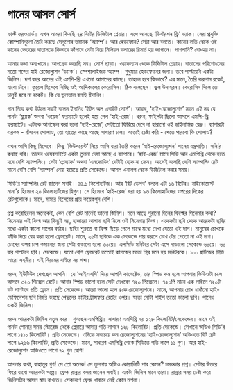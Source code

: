 # গানের আসল সোর্স

ফার্স্ট ফরওয়ার্ড। এখন আমরা কিনছি ২৪ বিটের ডিজিটাল প্লেয়ার। সঙ্গে আসছে ‘ডিস্টরশন ফ্রি’ ড্যাক। সেরা প্রযুক্তি কোম্পানিগুলো তৈরি করছে সেগুলোর ভয়ানক ‘অ্যাম্প’। আর হেডফোন? সেটা আর বলতে। কানের লতি থেকে ওই কানের ভেতরের বাতাসকে কিভাবে কাঁপাবে সেটা নিয়ে মিলিয়ন ডলারের রিসার্চ হয় জাপানে। পাগলামি? বোধহয় না। 

আমার কথা অন্যখানে। আপগ্রেড করেছি সব। সোর্স ছাড়া। ওয়াকম্যান থেকে ডিজিটাল প্লেয়ার। বাতাসের পরিশোধনের মতো শব্দের হাই রেজোল্যুশন ‘ড্যাক’। স্পেশালাইজড অ্যাম্প। শুধুমাত্র হেডফোনের জন্য। তবে পাল্টায়নি একটা জিনিস। দশ বছর আগের ওই এমপি-থ্রি এখনো আমাদের কাছে। তাহলে হবে কিভাবে? এর মানে, তৈরি করলাম রকেট, যাবো চাঁদে। ফুয়েল হিসেবে নিচ্ছি ওই আদ্দিকালের কেরোসিন। ঠিক বলেছেন। ভুল উদাহরন। কেরোসিন দিলে তো চালুই হবে না রকেট। কি যে ভুলভাল বলছি ইদানিং।    

গান নিয়ে কথা উঠলে সবাই বলেন ইদানিং ‘ইটস অল এবাউট সোর্স’। আবার, ‘হাই-রেজোল্যুশন’ মানে এই নয় যে গানটা ‘ফ্ল্যাক’ অথবা ‘ওয়েভ’ ফরম্যাটে হলেই হয়ে গেল ‘হাই-রেজ’। ধরুন, ফাইলটা ছিলো  আসলে এমপি-থ্রি ফরম্যাটে। এটাকে আপস্কেল করা হলো ‘হাই-রেজে’, সেটাতো ফিরিয়ে দেবে না হারানো ওই ডাইনামিক রেঞ্জ। ব্যাপারটা এরকম - রাঁধবেন পোলাও, তো হাতের কাছে আছে সাধারণ চাল। যতোই চেষ্টা করি - খেতে পারবো কি পোলাও?

এখন আসি কিছু হিসেবে। কিছু ‘ভিউপয়েন্ট’ নিয়ে আসি যারা তৈরি করেন ‘হাই-রেজোল্যুশন’ গানের যন্ত্রপাতি। সনি’র কথাই ধরি। তাদের ওয়েবসাইটে একটা তুলনা দেয়া আছে এ ব্যাপারে। ‘হাই-রেজ’ মানে সিডি আর এমপিথ্রি থেকে হতে হবে বেশি স্যাম্পলিং। সেটা ‘প্লেব্যাক’ অথবা ‘এনকোডিং’ যেটাই হোক না কেন। আগেই বলেছি বেশি স্যাম্পলিং রেট মানে বেশি বেশি ‘স্যাম্পল’ নেয়া হয়েছে প্রতি সেকেন্ডে। আসল এনালগ থেকে ডিজিটাল করার সময়। 

সিডি’র স্যাম্পলিং রেট জানেন সবাই। ৪৪.১ কিলোহার্টজ। আর ‘বিট ডেপথ’ বললে এটা ১৬ বিটের। নাইকোয়েস্ট মামা’র হিসেবে ২০ কিলোহার্টজের দ্বিগুন। সে হিসেবে ‘হাই-রেজ’ ধরা হয় ৯৬ কিলোহার্টজের ওপরের দিকের রেটগুলোকে। মানে, মামার হিসেবের প্রায় কয়েকগুন বেশি। 

প্রশ্ন করেছিলেন অনেকেই, কেন বেশি রেট মানেই ভালো জিনিস। মনে আছে পুরানো দিনের ফিল্মের সিনেমার কথা? সিনেমার ওই ফিল্ম আর কিছুই নয়, হাজারো আলাদা ছবি মিলে ওই সিনেমার ফিল্ম। একেকটা ছবি থেকে আরেকটা ছবির মধ্যে একটা কালো দাগের বর্ডার। ছবির শুরুতে বা ফিল্ম ছিড়ে গেলে মাঝে মধ্যে দেখা যেতো ওই দাগ। মানুষের চোখকে ফাঁকি দিয়ে বের করা হলো ফ্রেমরেট। মানে, ২৫টা ছবিকে এক সেকেন্ডে পার করলে চোখ টের পেতো না ওই দাগ। চোখের ওপর চাপ কমানোর জন্য সেটা বাড়ানো হলো ৩০য়ে। এলসিডি মনিটরে সেটা এসে দাড়ালো সেকেন্ডে ৬০য়ে। ৬০ বার পাল্টাবে ছবি। সেকেন্ডে। যতো বেশি ফ্রেমরেট ততোই কাগজের মতো স্থির মনে হয় মনিটরকে। ১০০ হার্টজের টিভি আরো সহনীয়। ওই নিয়মের বাইরে নয় শব্দ।

ধরুন, ইউটিউব দেখছেন আপনি। যে ‘আইএসপি’ দিয়ে আপনি কানেক্টেড, তার স্পিড কম হলে আপনার ভিডিওটা চলে আসবে ৩২০ পিক্সেল রেটে। আবার স্পিড ভালো হলে সেটা দেখবেন ৭২০ পিক্সেলে। ৭২০পি মানে এক লাইনে ৭২০টা ডট পাল্টাবে প্রতি ফ্রেমে। প্রতি সেকেন্ডে। আরো ভালো হলে ৪কে রেজোল্যুশনে। মানে, আপনার চোখ ধাধাঁনো হাই-ডেফিনেশন ছবি নির্ভর করছে পেছনের ডাটার ট্রান্সফার রেটের ওপর। যতো মোটা পাইপ ততো ভালো ছবি। গানেও একই জিনিস।

ধরুন আরেকটা জিনিস নতুন করে। শুনছেন এমপিথ্রি। সাধারণ এমপিথ্রি হয় ১২৮ কিলোবিট/সেকেন্ডের। মানে ওই গানটা শোনার সময় স্টোরেজ থেকে প্লেয়ারে আসার গতি লাগবে ১২৮ কিলোবিট। প্রতি সেকেন্ডে। সেখানে অডিও সিডি’র লাগে ১৪১১ কিলোবিট। প্রতি সেকেন্ডে। ওদিকে সবচেয়ে কম রেজোল্যুশনের ‘হাই-রেজোল্যুশন’ অডিওতে বিট রেট লাগে ৯২১৬ কিলোবিট, প্রতি সেকেন্ডে। মানে, সাধারণ এমপিথ্রি থেকে সিডিতে গতি লাগে ১১ গুণ। আর হাই-রেজোল্যুশন অডিওতে লাগে ৭২ গুন বেশি!

আপনার কথা, বাহাত্তুর গুণ! সে তো অনেক! সে তুলনায় অডিও কোয়ালিটি পাব কেমন? চমত্কার প্রশ্ন। সেটার উত্তরে ফিরে যাবো আরেকটা গল্পে। ফ্রেঞ্চ রান্নার কদর জানেন সবাই। একটা জিনিস মানে তারা। রান্নার সময় চেষ্টা করে জিনিসটার আসল স্বাদ রাখতে। সেকারণে ফ্রেঞ্চ খাবারে নেই কোন মশলা।   





